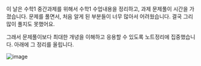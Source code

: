이 날은 수학1 중간과제를 위해서 수학1 수업내용을 정리하고, 과제 문제풀이 시간을 가졌습니다.
문제를 풀면서, 처음 알게 된 부분들이 너무 많아서 어려웠습니다. 결국 그리 많이 풀지도 못했어요.

그래서 문제풀이보다 최대한 개녕을 이해하고 응용할 수 있도록 노트정리에 집중했습니다.
아래에 그 정리를 올립니다.

![image](https://user-images.githubusercontent.com/65721409/85939925-3709c500-b954-11ea-8cdf-7ac28de8c57f.png)

